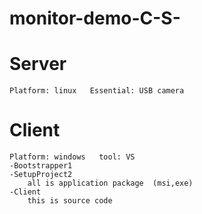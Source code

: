 # monitor-demo-C-S-
# Server 
    Platform: linux   Essential: USB camera
# Client
    Platform: windows   tool: VS
    -Bootstrapper1
    -SetupProject2
        all is application package  (msi,exe)
    -Client
        this is source code